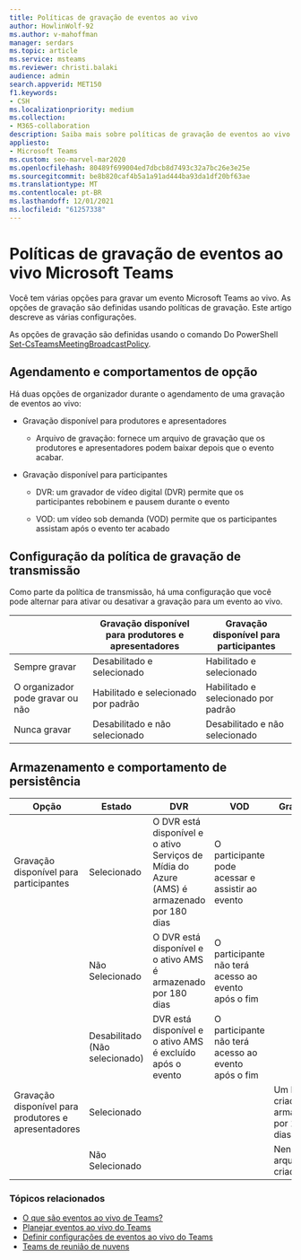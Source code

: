 ```yaml
---
title: Políticas de gravação de eventos ao vivo
author: HowlinWolf-92
ms.author: v-mahoffman
manager: serdars
ms.topic: article
ms.service: msteams
ms.reviewer: christi.balaki
audience: admin
search.appverid: MET150
f1.keywords:
- CSH
ms.localizationpriority: medium
ms.collection:
- M365-collaboration
description: Saiba mais sobre políticas de gravação de eventos ao vivo.
appliesto:
- Microsoft Teams
ms.custom: seo-marvel-mar2020
ms.openlocfilehash: 80489f699004ed7dbcb8d7493c32a7bc26e3e25e
ms.sourcegitcommit: be8b820caf4b5a1a91ad444ba93da1df20bf63ae
ms.translationtype: MT
ms.contentlocale: pt-BR
ms.lasthandoff: 12/01/2021
ms.locfileid: "61257338"
---
```

# <a name="live-event-recording-policies-in-microsoft-teams"></a>Políticas de gravação de eventos ao vivo Microsoft Teams

Você tem várias opções para gravar um evento Microsoft Teams ao vivo. As opções de gravação são definidas usando políticas de gravação. Este artigo descreve as várias configurações.

As opções de gravação são definidas usando o comando Do PowerShell [Set-CsTeamsMeetingBroadcastPolicy](/powershell/module/skype/set-csteamsmeetingbroadcastpolicy).

## <a name="scheduling-and-option-behaviors"></a>Agendamento e comportamentos de opção

Há duas opções de organizador durante o agendamento de uma gravação de eventos ao vivo:

- Gravação disponível para produtores e apresentadores

  - Arquivo de gravação: fornece um arquivo de gravação que os produtores e apresentadores podem baixar depois que o evento acabar.

- Gravação disponível para participantes

  - DVR: um gravador de vídeo digital (DVR) permite que os participantes rebobinem e pausem durante o evento

  - VOD: um vídeo sob demanda (VOD) permite que os participantes assistam após o evento ter acabado

## <a name="broadcast-recording-policy-setting"></a>Configuração da política de gravação de transmissão

Como parte da política de transmissão, há uma configuração que você pode alternar para ativar ou desativar a gravação para um evento ao vivo.

| &nbsp;| Gravação disponível para produtores e apresentadores | Gravação disponível para participantes |
| ------------------------------- | ---------------------------------------------------- | ------------------------------------- |
| Sempre gravar               | Desabilitado e selecionado                                | Habilitado e selecionado         |
| O organizador pode gravar ou não | Habilitado e selecionado por padrão                  | Habilitado e selecionado por padrão   |
| Nunca gravar               | Desabilitado e não selecionado                            | Desabilitado e não selecionado      |

## <a name="storage-and-persistence-behavior"></a>Armazenamento e comportamento de persistência

| Opção                                       | Estado   | DVR                                                   | VOD                                                     | Gravando                |
| ------------------------------------------------ | ------------ | --------------------------------------------------------- | ----------------------------------------------------------- | ---------------------------- |
| Gravação disponível para participantes | Selecionado     | O DVR está disponível e o ativo Serviços de Mídia do Azure (AMS) é armazenado por 180 dias | O participante pode acessar e assistir ao evento                     |                              |
|                                                  | Não Selecionado | O DVR está disponível e o ativo AMS é armazenado por 180 dias | O participante não terá acesso ao evento após o fim |                              |
||Desabilitado (Não selecionado)|DVR está disponível e o ativo AMS é excluído após o evento|O participante não terá acesso ao evento após o fim||
| Gravação disponível para produtores e apresentadores | Selecionado     |                                                           |                                                             | Um MP4 é criado e armazenado por 180 dias |
|                                                  | Não Selecionado |                                                           |                                                             | Nenhum arquivo é criado           |

### <a name="related-topics"></a>Tópicos relacionados

- [O que são eventos ao vivo de Teams?](what-are-teams-live-events.md)
- [Planejar eventos ao vivo do Teams](plan-for-teams-live-events.md)
- [Definir configurações de eventos ao vivo do Teams](configure-teams-live-events.md)
- [Teams de reunião de nuvens](../cloud-recording.md)
